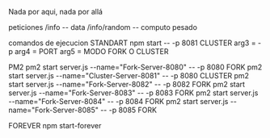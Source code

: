 Nada por aqui, nada por allá

peticiones
/info -- data
/info/random -- computo pesado

comandos de ejecucion
STANDART
npm start -- -p 8081 CLUSTER
arg3 = -p
arg4 = PORT
arg5 = MODO FORK O CLUSTER


PM2
pm2 start server.js --name="Fork-Server-8080" -- -p 8080 FORK
pm2 start server.js --name="Cluster-Server-8081" -- -p 8080 CLUSTER
pm2 start server.js --name="Fork-Server-8082" -- -p 8082 FORK
pm2 start server.js --name="Fork-Server-8083" -- -p 8083 FORK
pm2 start server.js --name="Fork-Server-8084" -- -p 8084 FORK
pm2 start server.js --name="Fork-Server-8085" -- -p 8085 FORK

FOREVER
npm start-forever